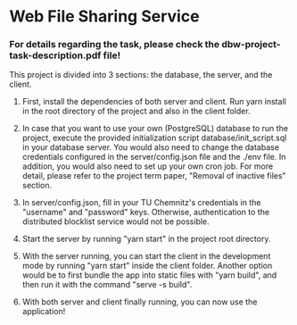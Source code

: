 # Web File Sharing Service
### For details regarding the task, please check the dbw-project-task-description.pdf file!

This project is divided into 3 sections: the database, the server, and the client. 

1. First, install the dependencies of both server and client. Run yarn install in the root directory of the project and also in the client folder.

2. In case that you want to use your own (PostgreSQL) database to run the project, execute the provided initialization script database/init_script.sql in your database server. You would also need to change the database credentials configured in the server/config.json file and the ./env file. In addition, you would also need to set up your own cron job. For more detail, please refer to the project term paper, "Removal of inactive files" section.

3. In server/config.json, fill in your TU Chemnitz's credentials in the "username" and "password" keys. Otherwise, authentication to the distributed blocklist service would not be possible.

4. Start the server by running "yarn start" in the project root directory.

5. With the server running, you can start the client in the development mode by running "yarn start" inside the client folder. Another option would be to first bundle the app into static files with "yarn build", and then run it with the command "serve -s build".

6. With both server and client finally running, you can now use the application!
